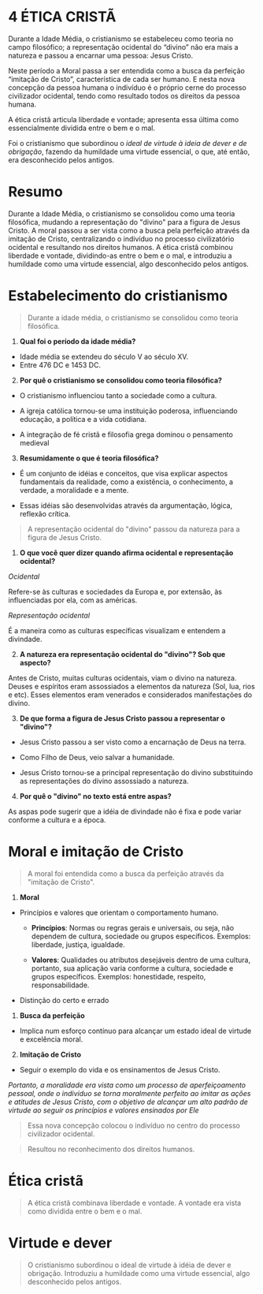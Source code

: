 # 4 ÉTICA CRISTÃ

Durante a Idade Média, o cristianismo se estabeleceu como teoria no campo filosófico; a representação ocidental do “divino” não era mais a natureza e passou a encarnar uma pessoa: Jesus Cristo.

Neste período a Moral passa a ser entendida como a busca da perfeição “imitação de Cristo”, característica de cada ser humano. E nesta nova concepção da pessoa humana o indivíduo é o próprio cerne do processo civilizador ocidental, tendo como resultado todos os direitos da pessoa humana.

A ética cristã articula liberdade e vontade; apresenta essa última como essencialmente dividida entre o bem e o mal.

Foi o cristianismo que subordinou o *ideal de virtude à ideia de dever e de obrigação*, fazendo da humildade uma virtude essencial, o que, até então, era desconhecido pelos antigos.

# Resumo

Durante a Idade Média, o cristianismo se consolidou como uma teoria filosófica, mudando a representação do "divino" para a figura de Jesus Cristo. A moral passou a ser vista como a busca pela perfeição através da imitação de Cristo, centralizando o indivíduo no processo civilizatório ocidental e resultando nos direitos humanos. A ética cristã combinou liberdade e vontade, dividindo-as entre o bem e o mal, e introduziu a humildade como uma virtude essencial, algo desconhecido pelos antigos.

# Estabelecimento do cristianismo

> Durante a idade média, o cristianismo se consolidou como teoria filosófica.

1. **Qual foi o período da idade média?**

- Idade média se extendeu do século V ao século XV.
- Entre 476 DC e 1453 DC.

2. **Por quê o cristianismo se consolidou como teoria filosófica?**
   
- O cristianismo influenciou tanto a sociedade como a cultura.

-  A igreja católica tornou-se uma instituição poderosa, influenciando educação, a política e a vida cotidiana.

-  A integração de fé cristã e filosofia grega dominou o pensamento medieval

3. **Resumidamente o que é teoria filosófica?**

- É um conjunto de idéias e conceitos, que visa explicar aspectos fundamentais da realidade, como a existência, o conhecimento, a verdade, a moralidade e a mente.
  
- Essas idéias são desenvolvidas através da argumentação, lógica, reflexão crítica.

> A representação ocidental do "divino" passou da natureza para a figura de Jesus Cristo.

1. **O que você quer dizer quando afirma ocidental e representação ocidental?**

*Ocidental*
  
Refere-se às culturas e sociedades da Europa e, por extensão, às influenciadas por ela, com as américas.

*Representação ocidental*

É a maneira como as culturas específicas visualizam e entendem a divindade.

2. **A natureza era representação ocidental do "divino"? Sob que aspecto?**
   
Antes de Cristo, muitas culturas ocidentais, viam o divino na natureza. Deuses e espíritos eram assossiados a elementos da natureza (Sol, lua, rios e etc). Esses elementos eram venerados e considerados manifestações do divino.

3. **De que forma a figura de Jesus Cristo passou a representar o "divino"?**

- Jesus Cristo passou a ser visto como a encarnação de Deus na terra.

- Como Filho de Deus, veio salvar a humanidade.
  
- Jesus Cristo tornou-se a principal representação do divino substituindo as representações do divino assossiado a natureza.

4. **Por quê o "divino" no texto está entre aspas?**

As aspas pode sugerir que a idéia de divindade não é fixa e pode variar conforme a cultura e a época.

# Moral e imitação de Cristo

> A moral foi entendida como a busca da perfeição através da "imitação de Cristo".

1. **Moral**
  
- Princípios e valores que orientam o comportamento humano.
  
    - **Princípios**: Normas ou regras gerais e universais, ou seja, não dependem de cultura, sociedade ou grupos específicos. Exemplos: liberdade, justiça, igualdade.
  
    - **Valores**: Qualidades ou atributos desejáveis dentro de uma cultura, portanto, sua aplicação varia conforme a cultura, sociedade e grupos específicos. Exemplos: honestidade, respeito, responsabilidade.
  
- Distinção do certo e errado

1. **Busca da perfeição**
   
- Implica num esforço contínuo para alcançar um estado ideal de virtude e excelência moral.

2. **Imitação de Cristo**

- Seguir o exemplo do vida e os ensinamentos de Jesus Cristo.
  
*Portanto, a moralidade era vista como um processo de aperfeiçoamento pessoal, onde o indivíduo se torna moralmente perfeito ao imitar as ações e atitudes de Jesus Cristo, com o objetivo de alcançar um alto padrão de virtude ao seguir os princípios e valores ensinados por Ele*

> Essa nova concepção colocou o indivíduo no centro do processo civilizador ocidental.


> Resultou no reconhecimento dos direitos humanos.

# Ética cristã

> A ética cristã combinava liberdade e vontade.
> A vontade era vista como dividida entre o bem e o mal.

# Virtude e dever

> O cristianismo subordinou o ideal de virtude à idéia de dever e obrigação.
> Introduziu a humildade como uma virtude essencial, algo desconhecido pelos antigos.